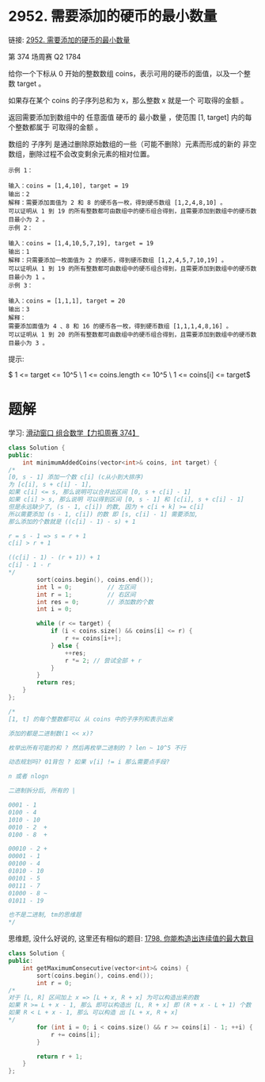 # 2952. 需要添加的硬币的最小数量
链接: [2952. 需要添加的硬币的最小数量](https://leetcode.cn/problems/minimum-number-of-coins-to-be-added/description/)

第 374 场周赛 Q2 1784

给你一个下标从 0 开始的整数数组 coins，表示可用的硬币的面值，以及一个整数 target 。

如果存在某个 coins 的子序列总和为 x，那么整数 x 就是一个 可取得的金额 。

返回需要添加到数组中的 任意面值 硬币的 最小数量 ，使范围 [1, target] 内的每个整数都属于 可取得的金额 。

数组的 子序列 是通过删除原始数组的一些（可能不删除）元素而形成的新的 非空 数组，删除过程不会改变剩余元素的相对位置。

```
示例 1：

输入：coins = [1,4,10], target = 19
输出：2
解释：需要添加面值为 2 和 8 的硬币各一枚，得到硬币数组 [1,2,4,8,10] 。
可以证明从 1 到 19 的所有整数都可由数组中的硬币组合得到，且需要添加到数组中的硬币数目最小为 2 。
示例 2：

输入：coins = [1,4,10,5,7,19], target = 19
输出：1
解释：只需要添加一枚面值为 2 的硬币，得到硬币数组 [1,2,4,5,7,10,19] 。
可以证明从 1 到 19 的所有整数都可由数组中的硬币组合得到，且需要添加到数组中的硬币数目最小为 1 。
示例 3：

输入：coins = [1,1,1], target = 20
输出：3
解释：
需要添加面值为 4 、8 和 16 的硬币各一枚，得到硬币数组 [1,1,1,4,8,16] 。 
可以证明从 1 到 20 的所有整数都可由数组中的硬币组合得到，且需要添加到数组中的硬币数目最小为 3 。
```

提示: 

$ 1 <= target <= 10^5 \\ 1 <= coins.length <= 10^5 \\ 1 <= coins[i] <= target$

# 题解

学习: [滑动窗口 组合数学【力扣周赛 374】](https://www.bilibili.com/video/BV1og4y1Z7SZ/)

```C++
class Solution {
public:
    int minimumAddedCoins(vector<int>& coins, int target) {
/*
[0, s - 1] 添加一个数 c[i] (c从小到大排序)
为 [c[i], s + c[i] - 1], 
如果 c[i] <= s, 那么说明可以合并出区间 [0, s + c[i] - 1]
如果 c[i] > s, 那么说明 可以得到区间 [0, s - 1] 和 [c[i], s + c[i] - 1]
但是永远缺少了, (s - 1, c[i]) 的数, 因为 + c[i + k] >= c[i]
所以需要添加 (s - 1, c[i]) 的数 即 [s, c[i] - 1] 需要添加, 
那么添加的个数就是 ((c[i] - 1) - s) + 1

r = s - 1 => s = r + 1
c[i] > r + 1

((c[i] - 1) - (r + 1)) + 1
c[i] - 1 - r
*/
        sort(coins.begin(), coins.end());
        int l = 0;          // 左区间
        int r = 1;          // 右区间
        int res = 0;        // 添加数的个数
        int i = 0;

        while (r <= target) {
            if (i < coins.size() && coins[i] <= r) {
                r += coins[i++];
            } else {
                ++res;
                r *= 2; // 尝试全部 + r
            }
        }
        return res;
    }
};

/*
[1, t] 的每个整数都可以 从 coins 中的子序列和表示出来

添加的都是二进制数(1 << x)?

枚举出所有可能的和 ? 然后再枚举二进制的 ? len ~ 10^5 不行

动态规划吗? 01背包 ? 如果 v[i] != i 那么需要点手段?

n 或者 nlogn

二进制拆分后, 所有的 |

0001 - 1
0100 - 4
1010 - 10
0010 - 2  +
0100 - 8  +

00010 - 2 +
00001 - 1
00100 - 4
01010 - 10
00101 - 5
00111 - 7
01000 - 8 ~
01011 - 19

也不是二进制, tm的思维题
*/
```

思维题, 没什么好说的, 这里还有相似的题目: [1798. 你能构造出连续值的最大数目](https://leetcode.cn/problems/maximum-number-of-consecutive-values-you-can-make/description/)


```C++
class Solution {
public:
    int getMaximumConsecutive(vector<int>& coins) {
        sort(coins.begin(), coins.end());
        int r = 0;
/*
对于 [L, R] 区间加上 x => [L + x, R + x] 为可以构造出来的数
如果 R >= L + x - 1, 那么 即可以构造出 [L, R + x] 即 (R + x - L + 1) 个数
如果 R < L + x - 1, 那么 可以构造 出 [L + x, R + x]
*/
        for (int i = 0; i < coins.size() && r >= coins[i] - 1; ++i) {
            r += coins[i];
        }

        return r + 1;
    }
};
```
